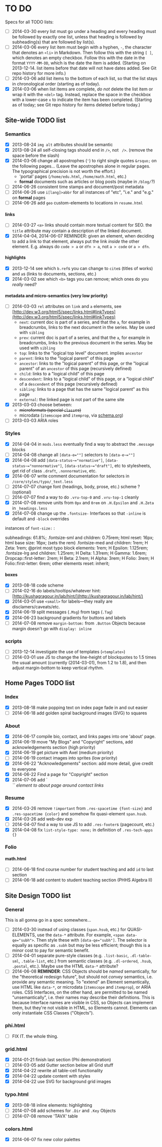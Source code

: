 # TO DO #

Specs for all TODO lists:

- [ ] 2014-03-30 every list must go under a heading and every heading must be followed by exactly
	one list, unless that heading is followed by subheading(s) that are followed by list(s).
- [ ] 2014-03-06 every list item must begin with a hyphen, `-`, the character that denotes an
	`<li>` in Markdown. Then follow this with the string ` [ ] `, which denotes an empty checkbox.
	Follow this with the date in the format `YYYY-MM-DD`, which is the date the item is added.
	(Starting on 2013-12-14. list items before that date will not have dates added. See Git repo
	history for more info.)
- [ ] 2014-03-06 add list items to the bottom of each list, so that the list stays in chronological
	order (starting as of today).
- [x] 2014-03-06 when list items are complete, *do not* delete the list item or wrap it with the
	`<del>` tag. Instead, replace the space in the checkbox with a lower-case `x` to indicate the
	item has been completed. (Starting as of today; see Git repo history for items deleted before today.)

## Site-wide TODO list ##

### Semantics ###
- [x] 2013-08-24 `img alt` attributes should be semantic
- [x] 2013-08-24 all self-closing tags should end in `/>`, not ` />`. (remove the space before
	the slash)
- [x] 2014-03-06 change all apostrophes (`'`) to right single quotes `&rsquo;` on the following
	pages... (Leave the apostrophes alone in regular pages. The typographical precision is not
	worth the effort.)
	- 'portal' pages (`/home/edu.html`, `/home/math.html`, etc.)
	- **formal** documents such as articles or blog posts (maybe in `/blog/`?)
- [ ] 2014-06-26 consistent time stamps and document/post metadata
- [ ] 2014-06-26 use `i[lang]>abbr` for all instances of "etc", "i.e." and "e.g." on **formal** pages
- [ ] 2014-06-26 add `geo` custom-elements to locations in `resume.html`

#### links ####
- [ ] 2014-03-27 `<a>` links should contain more textual content for SEO. the `title` attribute may
	contain a description of the linked document.
- [x] 2014-04-04, 2014-06-07 REMINDER: given an element, when deciding to add a link to that element, always
	put the link *inside* the other element. E.g. always do `code > a` or `dfn > a`, not `a > code`
	or `a > dfn`.

#### highlights ####
- [x] 2013-12-14 see which `b.ref`s you can change to `cite`s (titles of works) and `a`s (links to
	documents, sections, etc.)
- [x] 2014-03-02 see which `<b>` tags you can remove; which ones do you *really* need?

#### metadata and micro-semantics (very low priority) ####
- [ ] 2014-03-03 `rel` attributes on `link` and `a` elements, see
	[http://dev.w3.org/html5/spec/links.html#linkTypes](http://dev.w3.org/html5/spec/links.html#linkTypes)
	- `next`: current doc is part of a series, and that the `a`, for example in breadcrumbs,
		links to the next document in the series. May be used with `sibling`
	- `prev`: current doc is part of a series, and that the `a`, for example in breadcrumbs,
		links to the previous document in the series. May be used with `sibling`
	- `top`: links to the "logical top level" document. implies `ancestor`
	- `parent`: links to the "logical parent" of this page
	- `ancestor`: links to the "logical parent" of this page, or the "logical parent" of
		an `ancestor` of this page (recursively defined)
	- `child`: links to a "logical child" of this page
	- `descendent`: links to a "logical child" of this page, or a "logical child" of
		a `descendent` of this page (recursively defined)
	- `sibling`: links to a page that has the same "logical parent" as this page
	- `external`: the linked page is not part of the same site
- [x] 2013-03-03 choose between:
	- ~~microformats (special `class`es)~~
	- microdata (`itemscope` and `itemprop`, via [schema.org]())
- [ ] 2013-03-03 ARIA roles

### Styles ###
- [x] 2014-04-04 in `mods.less` eventually find a way to abstract the `.message` blocks
- [ ] 2014-04-08 change all `[data-e=""]` selectors to `[data-e~=""]`
- [x] 2014-04-08 add `[data-status~="normative"]`, `[data-status~="nonnormative"]`,
	`[data-status~="draft"]`, etc to stylesheets, get rid of class `.draft`, `.nonnormative`, etc.
- [x] 2014-06-07 write comment documentation for selectors in `/core/styles/typo/_text.less`
- [ ] 2014-07-07 change font (headings, body, prose, etc.) scheme ? (optional)
- [ ] 2014-07-07 find a way to do `.vru-top-0` and `.vru-top-1` cleanly
- [x] 2014-07-08 remove units from `0px` and `0rem` on `.H.Epsilon` and `.H.Zeta` in `_headings.less`
- [x] 2014-07-08 change up the `.fontsize-` Interfaces so that `-inline` is default and
	`-block` overrides

instances of `font-size:` :

subheadings: 61.8%;
.fontsize-sml and children: 0.75rem;
html reset: 16px;
html base size: 16px; (sets the rem)
.fontsize-med and children: 1rem;
H Zeta: 1rem;
@print most typo block elements: 1rem;
H Epsilon: 1.125rem;
.fontsize-lrg and children: 1.25rem;
H Delta: 1.31rem;
H Gamma: 1.6rem;
Dropcap::first-letter: 2rem;
H Beta: 2.1rem;
H Alpha: 3rem;
H Folio: 3rem;
H Folio::first-letter: 6rem;
other elements reset: inherit;

#### boxes ####
- [x] 2013-08-18 code scheme
- [ ] 2014-02-16 do labels/tooltips/whatever hint: [http://kushagragour.in/lab/hint/](http://kushagragour.in/lab/hint/)
- [x] 2014-03-01 use `<small>` for labels&mdash;they really are disclamers/caveats/etc.
- [x] 2014-06-19 split messages (`.Msg`) from tags (`.Tag`)
- [x] 2014-06-23 background gradients for buttons and labels
- [ ] 2014-07-08 remove `margin-bottom:` from `.Button` Objects because margin doesn't go
	with `display: inline`

### scripts ###
- [ ] 2013-12-14 investigate the use of templates (`<template>`)
- [ ] 2014-03-01 use JS to change the line-height of blockquotes to 1.5 times the usual amount
	(currently (2014-03-01), from 1.2 to 1.8), and then adjust margin-bottom to keep vertical rhythm.

## Home Pages TODO list ##

### Index ###
- [x] 2013-08-18 make popping text on index page fade in and out easier
- [ ] 2014-06-18 add golden spiral background images (SVG) to squares

### About ###
- [x] 2014-06-17 compile bio, contact, and links pages into one 'about' page.
- [x] 2014-06-19 move "My Blogs" and "Copyright" sections, add acknowledgements section (high priority)
- [x] 2014-06-19 get picture with Axel (medium priority)
- [ ] 2014-06-19 contact images into sprites (low priority)
- [x] 2014-06-22 "Acknowledgements" section: add more detail, give credit to everyone
- [x] 2014-06-22 Find a page for "Copyright" section
- [x] 2014-07-06 add `<address>`` element to about page around contact links

### Resume ###
- [x] 2014-03-26 remove `!important` from `.res-spacetime {font-size}` and `.res-spacetime {color}`
	and somehow fix quasi-element `span.hsub`.
- [x] 2014-03-26 add web-dev exp
- [ ] 2014-04-07 find a way to use JS to add `.res-footer`s (pagecount, etc.)
- [x] 2014-04-08 fix `list-style-type: none;` in definition of `.res-tech-apps {}`

### Folio ###

#### math.html ####
- [ ] 2014-06-18 find course number for student teaching and add `id` to last section
- [ ] 2014-06-18 add content to student teaching section (PHHS Algebra II)

## Site Design TODO list ##

### General ###
This is all gonna go in a spec somewhere...
- [ ] 2014-03-30 instead of using classes (`span.hsub`, etc.) for QUASI-ELEMENTS, use the `data-*`
	attribute. For example, `<span data-qe="subh">`. Then style these with `[data-qe="subh"]`. The
	selector is equally as specific as `.subh` but may be less efficient; though this is a minor
	cost to pay for semantic benefit.
- [ ] 2014-04-01 separate pure-style classes (e.g. `.list-basic`, `.dl-table-sml`, `.table-list`,
	etc.) from semantic classes (e.g. `.dl-ordered`, `.hsub`, `.postal`, etc.). Maybe use the HTML
	`data-*` attribute?
- [ ] 2014-06-08 **REMINDER**: CSS Objects should be *named* semantically, for the
	"theoretical redesign future", but should not *convey* semantics, i.e. provide any semantic
	meaning. To "extend" an Element semantically, use HTML like `data-*`, or microdata
	(`itemscope` and `itemprop`), or ARIA roles. CSS Interfaces, on the other hand, are permitted
	to be named "unsemantically", i.e. their names may describe their definitions. This is because
	Interface names are visible in CSS, so Objects can implement them, but they're not visible in
	HTML, so Elements cannot. Elements can only instantiate CSS Classes ("Objects").

### phi.html ###
- [ ] FIX IT. the whole thing.

### grid.html ###
- [x] 2014-01-21 finish last section (Phi demonstration)
- [ ] 2014-03-05 add Gutter section below all Grid stuff
- [x] 2014-04-22 rewrite all table-cell functionality
- [x] 2014-04-22 update content with styles
- [x] 2014-04-22 use SVG for background grid images

### typo.html ###
- [x] 2013-08-18 inline elements: highlighting
- [ ] 2014-07-08 add schemes for `.Dir` and `.Key` Objects
- [ ] 2014-07-08 remove 'TAVX' table

### colors.html ###
- [x] 2014-06-07 fix new color palettes
